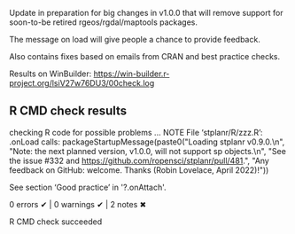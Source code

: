 Update in preparation for big changes in v1.0.0 that will remove support for soon-to-be retired rgeos/rgdal/maptools packages.

The message on load will give people a chance to provide feedback.

Also contains fixes based on emails from CRAN and best practice checks.

Results on WinBuilder: https://win-builder.r-project.org/lsiV27w76DU3/00check.log

## R CMD check results
checking R code for possible problems ... NOTE
  File ‘stplanr/R/zzz.R’:
    .onLoad calls:
      packageStartupMessage(paste0("Loading stplanr v0.9.0.\n", "Note: the next planned version, v1.0.0, will not support sp objects.\n",     "See the issue #332 and https://github.com/ropensci/stplanr/pull/481.",     "Any feedback on GitHub: welcome. Thanks (Robin Lovelace, April 2022)!"))
  
  See section ‘Good practice’ in '?.onAttach'.

0 errors ✔ | 0 warnings ✔ | 2 notes ✖

R CMD check succeeded


